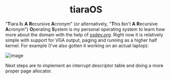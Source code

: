 <h1 align="center">
  <br />
  tiaraOS
</h1>

"**T**iara **I**s **A** **R**ecursive **A**cronym" (or alternatively, "**T**his **I**sn't **A** **R**ecursive **A**cronym") **O**perating **S**ystem is my personal operating system to learn how more about the domain with the help of [osdev.org](https://wiki.osdev.org/Main_Page). Right now it is relatively simple with support for VGA output, paging and running as a higher half kernel. For example (I've also gotten it working on an actual laptop): 

![image](https://user-images.githubusercontent.com/33139843/172330608-b770125a-98b7-4cdc-90f7-2605b81caec7.png)

Next steps are to implement an interrupt descriptor table and doing a more proper page allocator. 
